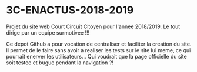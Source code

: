 # 3C-ENACTUS-2018-2019

Projet du site web Court Circuit Citoyen pour l'annee 2018/2019. Le tout dirige par un equipe surmotivee !!!

Ce depot Github a pour vocation de centraliser et faciliter la creation du site. Il permet de le faire sans avoir a realiser les tests sur le site lui meme, ce qui pourrait enerver les utilisateurs... Qui voudrait que la page officielle du site soit testee et bugue pendant la navigation ?!
